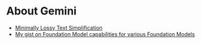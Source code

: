# About Gemini
- [Minimally Lossy Text Simplification](https://research.google/blog/making-complex-text-understandable-minimally-lossy-text-simplification-with-gemini/)
- [My gist on Foundation Model capabilities for various Foundation Models](https://gist.github.com/s-sepanski/77765d1997dc9f29fd81abbe76ce9aa4)